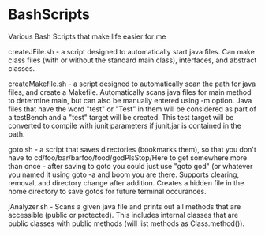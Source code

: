 # BashScripts
Various Bash Scripts that make life easier for me

createJFile.sh - a script designed to automatically start java files. 
Can make class files (with or without the standard main class), interfaces, 
and abstract classes.

createMakefile.sh - a script designed to automatically scan the path for 
java files, and create a Makefile. Automatically scans java files for main 
method to determine main, but can also be manually entered using -m option. 
Java files that have the word "test" or "Test" in them will be considered as 
part of a testBench and a "test" target will be created. This test target will 
be converted to compile with junit parameters if junit.jar is contained in the path.

goto.sh - a script that saves directories (bookmarks them), so that you don't have to 
cd/foo/bar/barfoo/food/godPlsStop/Here to get somewhere more than once - after saving to goto 
you could just use "goto god" (or whatever you named it using goto -a <name> and boom you are there. 
Supports clearing, removal, and directory change after addition. Creates a hidden file in the home 
directory to save gotos for future terminal occurances.

jAnalyzer.sh - Scans a given java file and prints out all methods that are accessible (public or 
protected). This includes internal classes that are public classes with public methods (will list 
methods as Class.method()).
